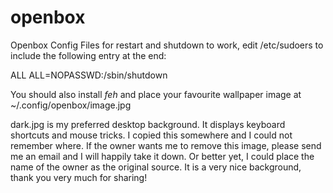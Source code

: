 # openbox
Openbox Config Files
for restart and shutdown to work, edit /etc/sudoers to include the following entry at the end:

ALL ALL=NOPASSWD:/sbin/shutdown

You should also install *feh* and place your favourite wallpaper image at ~/.config/openbox/image.jpg

dark.jpg is my preferred desktop background. It displays keyboard shortcuts and mouse tricks. I copied this somewhere and I could not remember where. If the owner wants me to remove this image, please send me an email and I will happily take it down. Or better yet, I could place the name of the owner as the original source. It is a very nice background, thank you very much for sharing!
